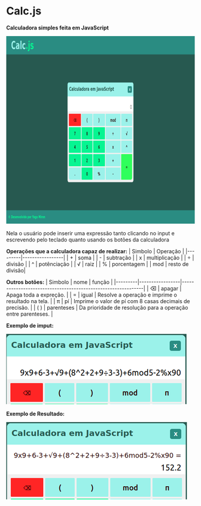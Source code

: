 # Calc.js

**Calculadora simples feita em JavaScript**

<img src="img/pagina-index.png" alt="Pagina Inicial" style="height: 500px;"/>

Nela o usuário pode inserir uma expressão tanto clicando no input e escrevendo pelo teclado quanto usando os botões da calculadora 


**Operações que a calculadora capaz de realizar:**
| Simbolo |     Operação    |
|---------|-----------------|
|    +    |       soma      |
|    -    |    subtração    |
|    x    |  multiplicação  | 
|    ÷    |     divisão     |
|    ^    |   potênciação   | 
|    √    |       raiz      |
|    %    |   porcentagem   |
|   mod   | resto de divisão| 


**Outros botões:**
| Simbolo |       nome      |                            função                            |
|---------|-----------------|--------------------------------------------------------------|
|    ⌫    |      apagar     | Apaga toda a expreção.                                       |
|    =    |      igual      | Resolve a operação e imprime o resultado na tela.            |
|    π    |        pí       | Imprime o valor de pí com 8 casas decimais de precisão.      |
|   ( )   |    parenteses   | Da prioridade de resolução para a operação entre parenteses. | 



**Exemplo de imput:**

<img src="img/exemplo-de-operacao.png" alt="Operação matemática"/>

**Exemplo de Resultado:**

<img src="img/exemplo-result.png" alt="Resultado"/>
